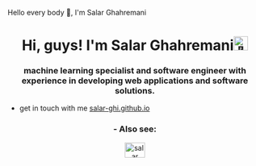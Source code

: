 Hello every body 👋, I'm Salar Ghahremani

<h1 align="center">Hi, guys! I'm Salar Ghahremani<img src="https://github.com/wervlad/wervlad/assets/24524555/766d336d-b87d-44ba-807c-c51de2bc6b4d" width="28px" alt="👋"></h1>
<h3 align="center">
    machine learning specialist and software engineer with experience in developing web applications and software solutions.
</h3>


- get in touch with me [salar-ghi.github.io](https://salar-ghi.github.io/)
<h3 align="center">- Also see:</h3>
<p align="center">
<a href="https://linkedin.com/in/salar-ghahremani" target="blank"><img align="center" src="https://raw.githubusercontent.com/rahuldkjain/github-profile-readme-generator/master/src/images/icons/Social/linked-in-alt.svg" alt="salar ghahremani" height="30" width="40" /></a>